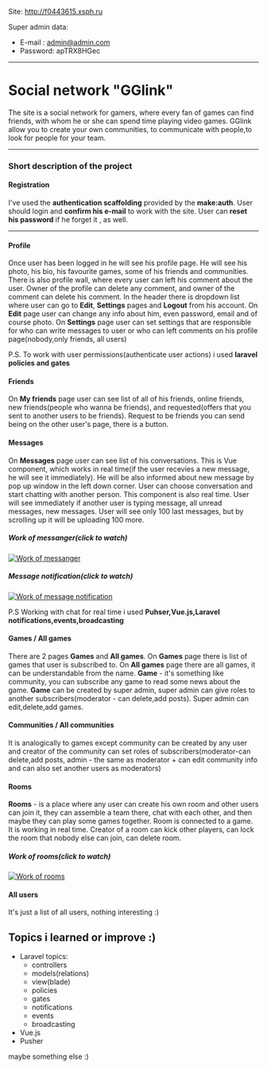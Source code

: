 Site: http://f0443615.xsph.ru

Super admin data:
* E-mail : admin@admin.com
* Password: apTRX8HGec
    
---

# Social network "GGlink"
The site is a social network for gamers, where every fan of games can find friends, with whom he or she can spend time playing video games.
GGlink allow you to create your own communities, to communicate with people,to look for people for your team.

---

### Short description of the project

#### Registration
I've used the **authentication scaffolding** provided by the **make:auth**.
User should login and **confirm his e-mail** to work with the site. User can **reset his password** if he forget it , as well.

---

#### Profile
Once user has been logged in he will see his profile page. He will see his photo, his bio, his favourite games, some of his friends and communities. There is also profile wall, where every user can left his comment about the user. Owner of the profile can delete any comment, and owner of the comment can delete his comment. In the header there is dropdown list where user can go to **Edit**, **Settings** pages and **Logout** from his account. On **Edit** page user can change any info about him, even password, email and of course photo. On **Settings** page user can set settings that are responsible for who can write messages to user or who can left comments on his profile page(nobody,only friends, all users)

P.S. To work with user permissions(authenticate user actions) i used **laravel policies and gates**

#### Friends
On **My friends** page user can see list of all of his friends, online friends, new friends(people who wanna be friends), and requested(offers that you sent to another users to be friends). Request to be friends you can send being on the other user's page, there is a button. 

#### Messages
On **Messages** page user can see list of his conversations. This is Vue component, which works in real time(if the user recevies a new message, he will see it immediately). He will be also informed about new message by pop up window in the left down corner. 
User can choose conversation and start chatting with another person. This component is also real time. User will see immediately if another user is typing message, all unread messages, new messages. User will see only 100 last messages, but by scrolling up it will be uploading 100 more.

##### Work of messanger(click to watch)
[![Work of messanger](http://pixs.ru/images/2020/06/22/messages0.jpg)](https://www.youtube.com/watch?v=qUen7y_1-Us "Work of messanger")
##### Message notification(click to watch)
[![Work of message notification](http://pixs.ru/images/2020/06/22/messages0c0e1454ad971f2ef.jpg)](https://www.youtube.com/watch?v=yLy4_vZsP5U "Work of message notification")

P.S Working with chat for real time i used **Puhser,Vue.js,Laravel notifications,events,broadcasting**

#### Games / All games
There are 2 pages **Games** and **All games**. On **Games** page there is list of games that user is subscribed to. On **All games** page there are all games, it can be understandable from the name. **Game** - it's something like community, you can subscribe any game to read some news about the game. **Game** can be created by super admin, super admin can give roles to another subscribers(moderator - can delete,add posts). Super admin can edit,delete,add games.
#### Communities / All communities
It is analogically to games except community can be created by any user and creator of the community can set roles of subscribers(moderator-can delete,add posts, admin - the same as moderator + can edit community info and can also set another users as moderators)

#### Rooms
**Rooms** - is a place where any user can create his own room and other users can join it, they can assemble a team there, chat with each other, and then maybe they can play some games together.
Room is connected to a game. It is working in real time. Creator of a room can kick other players, can lock the room that nobody else can join, can delete room.

##### Work of rooms(click to watch)
[![Work of rooms](http://pixs.ru/images/2020/06/22/rooms0.jpg)](https://www.youtube.com/watch?v=Hrm0mKGJUEA "Work of rooms")

#### All users
It's just a list of all users, nothing interesting :)

## Topics i learned or improve :)
* Laravel topics:
    * controllers
    * models(relations)
    * view(blade)
    * policies
    * gates 
    * notifications
    * events
    * broadcasting
* Vue.js
* Pusher

maybe something else :)
